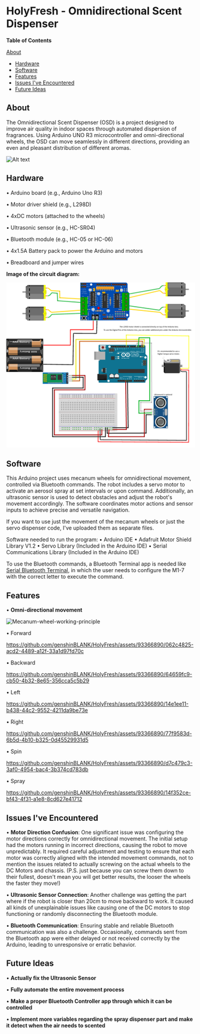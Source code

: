 # HolyFresh - Omnidirectional Scent Dispenser

 **Table of Contents**

 [About](#about)
- [Hardware](#hardware)
- [Software](#software)
- [Features](#features)
- [Issues I've Encountered](#issues-ive-encountered)
- [Future Ideas](#future-ideas)

## About

The Omnidirectional Scent Dispenser (OSD) is a project designed to improve air quality in indoor spaces through automated dispersion of fragrances. Using Arduino UNO R3 microcontroller and omni-directional wheels, the OSD can move seamlessly in different directions, providing an even and pleasant distribution of different aromas.

![Alt text](https://i.imgur.com/H6vGC0A.jpeg)

## Hardware

• Arduino board (e.g., Arduino Uno R3)

• Motor driver shield (e.g., L298D)

• 4xDC motors (attached to the wheels)

• Ultrasonic sensor (e.g., HC-SR04)

• Bluetooth module (e.g., HC-05 or HC-06)

• 4x1.5A Battery pack to power the Arduino and motors

• Breadboard and jumper wires

**Image of the circuit diagram:**

![Alt text](https://raw.githubusercontent.com/genshinBLANK/HolyFresh/main/circuit_diagram.png)



## Software

This Arduino project uses mecanum wheels for omnidirectional movement, controlled via Bluetooth commands. The robot includes a servo motor to activate an aerosol spray at set intervals or upon command. Additionally, an ultrasonic sensor is used to detect obstacles and adjust the robot's movement accordingly. The software coordinates motor actions and sensor inputs to achieve precise and versatile navigation.

If you want to use just the movement of the mecanum wheels or just the servo dispenser code, I've uploaded them as separate files. 

Software needed to run the program:
• Arduino IDE
• Adafruit Motor Shield Library V1.2
• Servo Library (Included in the Arduino IDE)
• Serial Communications Library (Included in the Arduino IDE)

To use the Bluetooth commands, a Bluetooth Terminal app is needed like [Serial Bluetooth Terminal](https://play.google.com/store/apps/details?id=de.kai_morich.serial_bluetooth_terminal), in which the user needs to configure the M1-7 with the correct letter to execute the command.

## Features

• **Omni-directional movement**

![Mecanum-wheel-working-principle](https://github.com/genshinBLANK/HolyFresh/assets/93366890/3d056ff7-9738-4735-99a1-b23c29e3e7a7)

• Forward


https://github.com/genshinBLANK/HolyFresh/assets/93366890/062c4825-acd2-4489-a12f-33a1d97fd70c



• Backward


https://github.com/genshinBLANK/HolyFresh/assets/93366890/64659fc9-cb50-4b32-8e65-356cca5c5b29



• Left


https://github.com/genshinBLANK/HolyFresh/assets/93366890/14e1ee11-b438-44c2-9552-4211da9be73e



• Right


https://github.com/genshinBLANK/HolyFresh/assets/93366890/77f9583d-6b5d-4b10-b325-0d45529931d5



• Spin


https://github.com/genshinBLANK/HolyFresh/assets/93366890/d7c479c3-3af0-4954-bac4-3b374cd783db



• Spray


https://github.com/genshinBLANK/HolyFresh/assets/93366890/14f352ce-bf43-4f31-a1e8-8cd627e41712





## Issues I've Encountered

• **Motor Direction Confusion**: One significant issue was configuring the motor directions correctly for omnidirectional movement. The initial setup had the motors running in incorrect directions, causing the robot to move unpredictably. It required careful adjustment and testing to ensure that each motor was correctly aligned with the intended movement commands, not to mention the issues related to actually screwing on the actual wheels to the DC Motors and chassis. (P.S. just because you can screw them down to their fullest, doesn't mean you will get better results, the looser the wheels the faster they move!)

• **Ultrasonic Sensor Connection**: Another challenge was getting the part where if the robot is closer than 20cm to move backward to work. It caused all kinds of unexplainable issues like causing one of the DC motors to stop functioning or randomly disconnecting the Bluetooth module.

• **Bluetooth Communication**: Ensuring stable and reliable Bluetooth communication was also a challenge. Occasionally, commands sent from the Bluetooth app were either delayed or not received correctly by the Arduino, leading to unresponsive or erratic behavior.

## Future Ideas

• **Actually fix the Ultrasonic Sensor**

• **Fully automate the entire movement process**

• **Make a proper Bluetooth Controller app through which it can be controlled**

• **Implement more variables regarding the spray dispenser part and make it detect when the air needs to scented**

